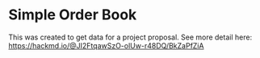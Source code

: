 # Simple Order Book

This was created to get data for a project proposal. See more detail here: https://hackmd.io/@JI2FtqawSzO-olUw-r48DQ/BkZaPfZiA
